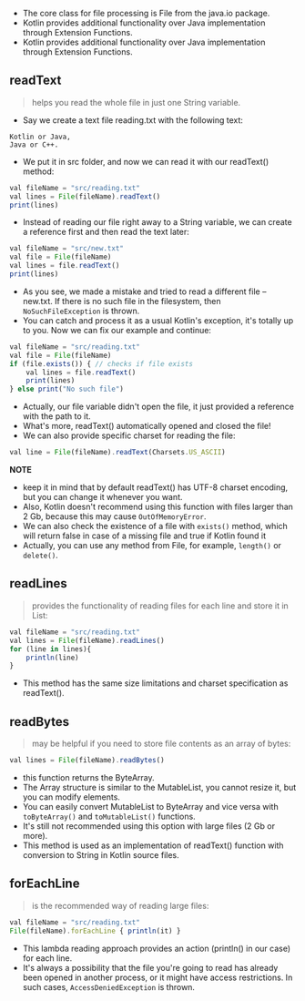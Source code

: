 - The core class for file processing is File from the java.io package. 
- Kotlin provides additional functionality over Java implementation through Extension Functions. 
- Kotlin provides additional functionality over Java implementation through Extension Functions. 

## readText
> helps you read the whole file in just one String variable.

- Say we create a text file reading.txt with the following text:
```
Kotlin or Java,
Java or C++.
```
- We put it in src folder, and now we can read it with our readText() method:
```js
val fileName = "src/reading.txt"
val lines = File(fileName).readText()
print(lines)
```
- Instead of reading our file right away to a String variable, we can create a reference first and then read the text later:
```js
val fileName = "src/new.txt"
val file = File(fileName)
val lines = file.readText()
print(lines)
```
- As you see, we made a mistake and tried to read a different file – new.txt. If there is no such file in the filesystem, then `NoSuchFileException` is thrown.
- You can catch and process it as a usual Kotlin's exception, it's totally up to you. Now we can fix our example and continue:
```js
val fileName = "src/reading.txt"
val file = File(fileName)
if (file.exists()) { // checks if file exists
    val lines = file.readText()
    print(lines)
} else print("No such file")
```
- Actually, our file variable didn't open the file, it just provided a reference with the path to it. 
- What's more, readText() automatically opened and closed the file!
- We can also provide specific charset for reading the file:
```js
val line = File(fileName).readText(Charsets.US_ASCII)
```

**NOTE**
- keep it in mind that by default readText() has UTF-8 charset encoding, but you can change it whenever you want.
- Also, Kotlin doesn't recommend using this function with files larger than 2 Gb, because this may cause `OutOfMemoryError`.
- We can also check the existence of a file with `exists()` method, which will return false in case of a missing file and true if Kotlin found it
- Actually, you can use any method from File, for example, `length()` or `delete()`.

## readLines
> provides the functionality of reading files for each line and store it in List:

```js
val fileName = "src/reading.txt"
val lines = File(fileName).readLines()
for (line in lines){
    println(line)
}
```
- This method has the same size limitations and charset specification as readText().

## readBytes
> may be helpful if you need to store file contents as an array of bytes:
```js
val lines = File(fileName).readBytes()
```
- this function returns the ByteArray.
- The Array structure is similar to the MutableList, you cannot resize it, but you can modify elements. 
- You can easily convert MutableList to ByteArray and vice versa with `toByteArray()` and `toMutableList()` functions.
- It's still not recommended using this option with large files (2 Gb or more). 
- This method is used as an implementation of readText() function with conversion to String in Kotlin source files.


## forEachLine
> is the recommended way of reading large files:
```js
val fileName = "src/reading.txt"
File(fileName).forEachLine { println(it) }
```
- This lambda reading approach provides an action (println() in our case) for each line.
- It's always a possibility that the file you're going to read has already been opened in another process, or it might have access restrictions. In such cases, `AccessDeniedException` is thrown.
